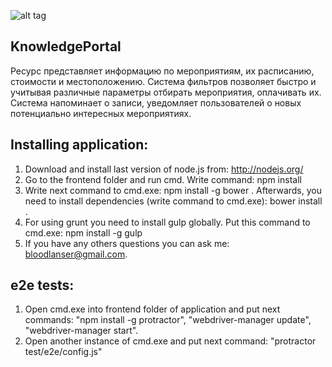 ![alt tag](http://cs628521.vk.me/v628521723/38e40/GKB5HQtqaSk.jpg)

## KnowledgePortal
Ресурс представляет информацию по мероприятиям, их расписанию, стоимости и местоположению. Система фильтров позволяет быстро и учитывая различные параметры отбирать мероприятия, оплачивать их. Система напоминает о записи, уведомляет пользователей о новых потенциально интересных мероприятиях.

## Installing application:
  1. Download and install last version of node.js from: http://nodejs.org/
  2. Go to the frontend folder and run cmd. Write command: npm install
  3. Write next command to cmd.exe: npm install -g bower . Afterwards, you need to install dependencies (write command to cmd.exe): bower install .
  4. For using grunt you need to install gulp globally. Put this command to cmd.exe: npm install -g gulp
  5. If you have any others questions you can ask me: bloodlanser@gmail.com.


## e2e tests:
  1. Open cmd.exe into frontend folder of application and put next commands: "npm install -g protractor", "webdriver-manager update", "webdriver-manager start".
  2. Open another instance of cmd.exe and put next command: "protractor test/e2e/config.js"
